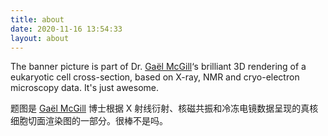 ```yaml
---
title: about
date: 2020-11-16 13:54:33
layout: about
---
```


The banner picture is part of Dr. [Gaël McGill](https://bcmp.hms.harvard.edu/faculty-staff/gael-mcgill)‘s brilliant 3D rendering of a eukaryotic cell cross-section, based on X-ray, NMR and cryo-electron microscopy data. It's just awesome.

题图是 [Gaël McGill](https://bcmp.hms.harvard.edu/faculty-staff/gael-mcgill) 博士根据 X 射线衍射、核磁共振和冷冻电镜数据呈现的真核细胞切面渲染图的一部分。很棒不是吗。

